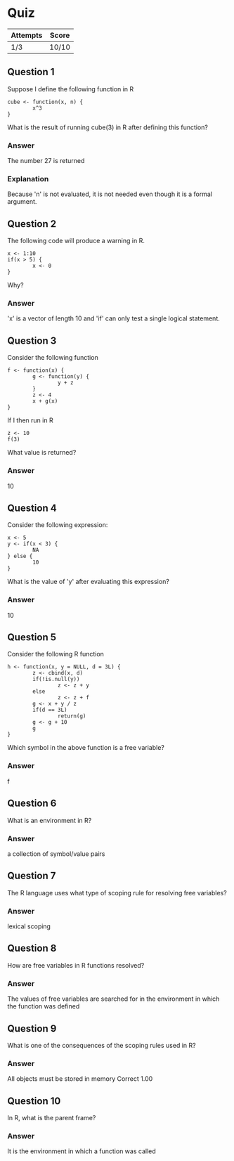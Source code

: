 Quiz
====

|Attempts|Score|
|--------|-----|
|     1/3|10/10|


Question 1
----------

Suppose I define the following function in R
	
	cube <- function(x, n) {
    	    x^3
	}

What is the result of running cube(3) in R after defining this function?


### Answer

The number 27 is returned

### Explanation

Because 'n' is not evaluated, it is not needed even though it is a formal argument.


Question 2
----------

The following code will produce a warning in R.

	x <- 1:10
	if(x > 5) {
	        x <- 0
	}

Why?

### Answer

'x' is a vector of length 10 and 'if' can only test a single logical statement.


Question 3
----------

Consider the following function

	f <- function(x) {
	        g <- function(y) {
	                y + z
	        }
	        z <- 4
	        x + g(x)
	}

If I then run in R

	z <- 10
	f(3)

What value is returned?

### Answer

10


Question 4
----------

Consider the following expression:

	x <- 5
	y <- if(x < 3) {
	        NA
	} else {
	        10
	}

What is the value of 'y' after evaluating this expression?

### Answer

10


Question 5
----------
Consider the following R function

	h <- function(x, y = NULL, d = 3L) {
	        z <- cbind(x, d)
	        if(!is.null(y))
	                z <- z + y
	        else
	                z <- z + f
	        g <- x + y / z
	        if(d == 3L)
	                return(g)
	        g <- g + 10
	        g
	}

Which symbol in the above function is a free variable?

### Answer

f


Question 6
----------

What is an environment in R?

### Answer

a collection of symbol/value pairs


Question 7
----------

The R language uses what type of scoping rule for resolving free variables?

### Answer

lexical scoping


Question 8
----------

How are free variables in R functions resolved?

### Answer

The values of free variables are searched for in the environment in which the function was defined


Question 9
----------

What is one of the consequences of the scoping rules used in R?

### Answer

All objects must be stored in memory	Correct	1.00


Question 10
-----------

In R, what is the parent frame?

### Answer

It is the environment in which a function was called
